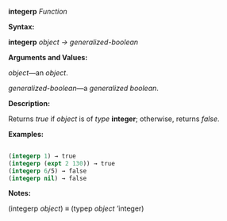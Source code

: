 **integerp** *Function* 



**Syntax:** 



**integerp** *object → generalized-boolean* 



**Arguments and Values:** 



*object*—an *object*. 



*generalized-boolean*—a *generalized boolean*. 



**Description:** 



Returns *true* if *object* is of *type* **integer**; otherwise, returns *false*. 



**Examples:**
```lisp
 
(integerp 1) → true 
(integerp (expt 2 130)) → true 
(integerp 6/5) → false 
(integerp nil) → false 

```
**Notes:** 



(integerp *object*) *≡* (typep *object* ’integer) 



